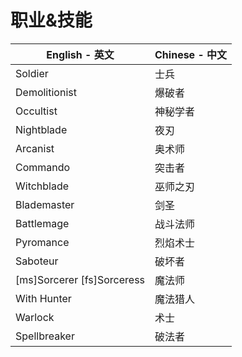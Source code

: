 # 职业&技能
English - 英文                  | Chinese - 中文
------------------------------- | -------------------------
Soldier                         | 士兵
Demolitionist                   | 爆破者
Occultist                       | 神秘学者
Nightblade                      | 夜刃
Arcanist                        | 奥术师
Commando                        | 突击者
Witchblade                      | 巫师之刃
Blademaster                     | 剑圣
Battlemage                      | 战斗法师
Pyromance                       | 烈焰术士
Saboteur                        | 破坏者
[ms]Sorcerer [fs]Sorceress      | 魔法师
With Hunter                     | 魔法猎人
Warlock                         | 术士
Spellbreaker                    | 破法者
